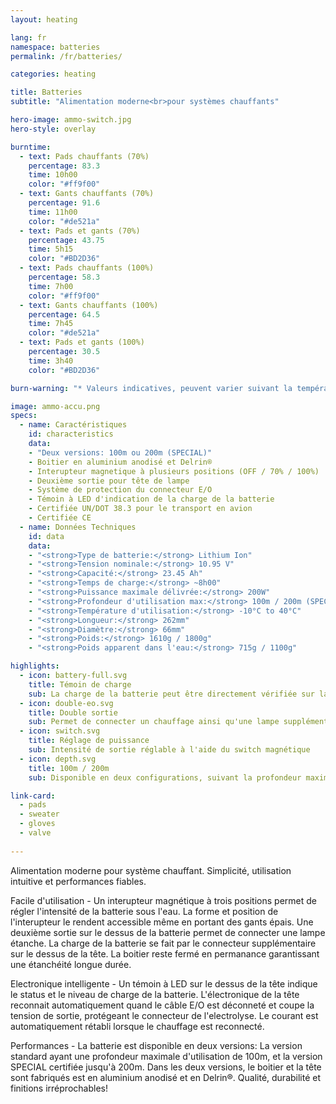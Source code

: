 ```yaml
---
layout: heating

lang: fr
namespace: batteries
permalink: /fr/batteries/

categories: heating

title: Batteries
subtitle: "Alimentation moderne<br>pour systèmes chauffants"

hero-image: ammo-switch.jpg
hero-style: overlay

burntime:
  - text: Pads chauffants (70%)
    percentage: 83.3
    time: 10h00
    color: "#ff9f00"
  - text: Gants chauffants (70%)
    percentage: 91.6 
    time: 11h00
    color: "#de521a"
  - text: Pads et gants (70%)
    percentage: 43.75 
    time: 5h15
    color: "#BD2D36"
  - text: Pads chauffants (100%)
    percentage: 58.3
    time: 7h00
    color: "#ff9f00"
  - text: Gants chauffants (100%)
    percentage: 64.5 
    time: 7h45
    color: "#de521a"
  - text: Pads et gants (100%)
    percentage: 30.5  
    time: 3h40
    color: "#BD2D36"

burn-warning: "* Valeurs indicatives, peuvent varier suivant la température et l'usure de la batterie"

image: ammo-accu.png
specs:
  - name: Caractéristiques
    id: characteristics
    data:
    - "Deux versions: 100m ou 200m (SPECIAL)"
    - Boitier en aluminium anodisé et Delrin®
    - Interupteur magnetique à plusieurs positions (OFF / 70% / 100%)
    - Deuxième sortie pour tête de lampe
    - Système de protection du connecteur E/O
    - Témoin à LED d'indication de la charge de la batterie
    - Certifiée UN/DOT 38.3 pour le transport en avion
    - Certifiée CE
  - name: Données Techniques
    id: data
    data:
    - "<strong>Type de batterie:</strong> Lithium Ion"
    - "<strong>Tension nominale:</strong> 10.95 V"
    - "<strong>Capacité:</strong> 23.45 Ah"
    - "<strong>Temps de charge:</strong> ~8h00"
    - "<strong>Puissance maximale délivrée:</strong> 200W"
    - "<strong>Profondeur d'utilisation max:</strong> 100m / 200m (SPECIAL)"
    - "<strong>Température d'utilisation:</strong> -10°C to 40°C"
    - "<strong>Longueur:</strong> 262mm"
    - "<strong>Diamètre:</strong> 66mm"
    - "<strong>Poids:</strong> 1610g / 1800g"
    - "<strong>Poids apparent dans l'eau:</strong> 715g / 1100g"        

highlights:
  - icon: battery-full.svg
    title: Témoin de charge
    sub: La charge de la batterie peut être directement vérifiée sur la tête de la batterie
  - icon: double-eo.svg
    title: Double sortie
    sub: Permet de connecter un chauffage ainsi qu'une lampe supplémentaire
  - icon: switch.svg
    title: Réglage de puissance
    sub: Intensité de sortie réglable à l'aide du switch magnétique
  - icon: depth.svg
    title: 100m / 200m
    sub: Disponible en deux configurations, suivant la profondeur maximale d'utilisation souhaitée

link-card:
  - pads
  - sweater
  - gloves
  - valve
  
---
```

Alimentation moderne pour système chauffant. Simplicité, utilisation intuitive et performances fiables.

Facile d'utilisation - Un interupteur magnétique à trois positions permet de régler l'intensité de la batterie sous l'eau. La forme et position de l'interupteur le rendent accessible même en portant des gants épais. Une deuxième sortie sur le dessus de la batterie permet de connecter une lampe étanche. La charge de la batterie se fait par le connecteur supplémentaire sur le dessus de la tête. La boitier reste fermé en permanance garantissant une étanchéité longue durée.

Electronique intelligente - Un témoin à LED sur le dessus de la tête indique le status et le niveau de charge de la batterie. L'électronique de la tête reconnait automatiquement quand le câble E/O est déconneté et coupe la tension de sortie, protégeant le connecteur de l'electrolyse. Le courant est automatiquement rétabli lorsque le chauffage est reconnecté.

Performances - La batterie est disponible en deux versions: La version standard ayant une profondeur maximale d'utilisation de 100m, et la version SPECIAL certifiée jusqu'à 200m. Dans les deux versions, le boitier et la tête sont fabriqués est en aluminium anodisé et en Delrin®. Qualité, durabilité et finitions irréprochables! 




